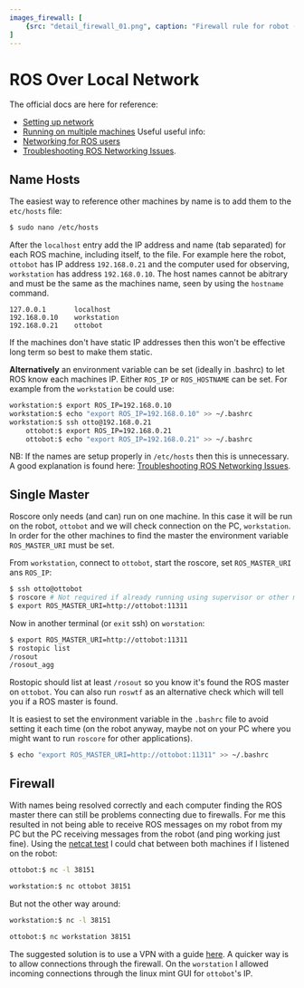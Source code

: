 ```yaml
---
images_firewall: [
    {src: "detail_firewall_01.png", caption: "Firewall rule for robot (192.168.0.21) on PC"},
]
---
```


# ROS Over Local Network
The official docs are here for reference:
* [Setting up network](http://wiki.ros.org/ROS/NetworkSetup)
* [Running on multiple machines](http://wiki.ros.org/ROS/Tutorials/MultipleMachines)
Useful useful info:
* [Networking for ROS users](https://roscon.ros.org/2013/wp-content/uploads/2013/06/Networking-for-ROS-Users.pdf)
* [Troubleshooting ROS Networking Issues](https://www.youtube.com/watch?v=YMG6DWEqv5g).

## Name Hosts
The easiest way to reference other machines by name is to add them to the `etc/hosts` file:
```bash
$ sudo nano /etc/hosts
```
After the `localhost` entry add the IP address and name (tab separated) for each ROS machine, including itself, to the file. For example here the robot, `ottobot` has IP address `192.168.0.21` and the computer used for observing, `workstation` has address `192.168.0.10`. The host names cannot be abitrary and must be the same as the machines name, seen by using the `hostname` command.
```
127.0.0.1       localhost
192.168.0.10    workstation
192.168.0.21    ottobot
```

If the machines don't have static IP addresses then this won't be effective long term so best to make them static.

**Alternatively** an environment variable can be set (ideally in .bashrc) to let ROS know each machines IP. Either `ROS_IP` or `ROS_HOSTNAME` can be set. For example from the `workstation` be could use:

```bash
workstation:$ export ROS_IP=192.168.0.10
workstation:$ echo "export ROS_IP=192.168.0.10" >> ~/.bashrc
workstation:$ ssh otto@192.168.0.21
    ottobot:$ export ROS_IP=192.168.0.21
    ottobot:$ echo "export ROS_IP=192.168.0.21" >> ~/.bashrc
```
NB: If the names are setup properly in `/etc/hosts` then this is unnecessary. A good explanation is found here: [Troubleshooting ROS Networking Issues](https://www.youtube.com/watch?v=YMG6DWEqv5g).

## Single Master
Roscore only needs (and can) run on one machine. In this case it will be run on the robot, `ottobot` and we will check connection on the PC, `workstation`. In order for the other machines to find the master the environment variable `ROS_MASTER_URI` must be set. 

From `workstation`, connect to `ottobot`, start the roscore, set `ROS_MASTER_URI` ans `ROS_IP`:
```bash
$ ssh otto@ottobot
$ roscore # Not required if already running using supervisor or other method
$ export ROS_MASTER_URI=http://ottobot:11311
```
Now in another terminal (or `exit` ssh) on `worstation`:
```bash
$ export ROS_MASTER_URI=http://ottobot:11311
$ rostopic list
/rosout
/rosout_agg
```
Rostopic should list at least `/rosout` so you know it's found the ROS master on `ottobot`. You can also run `roswtf` as an alternative check which will tell you if a ROS master is found.

It is easiest to set the environment variable in the `.bashrc` file to avoid setting it each time (on the robot anyway, maybe not on your PC where you might want to run `roscore` for other applications).
```bash
$ echo "export ROS_MASTER_URI=http://ottobot:11311" >> ~/.bashrc
```

## Firewall
With names being resolved correctly and each computer finding the ROS master there can still be problems connecting due to firewalls. For me this resulted in not being able to receive ROS messages on my robot from my PC but the PC receiving messages from the robot (and ping working just fine). Using the [netcat test](http://wiki.ros.org/ROS/NetworkSetup) I could chat between both machines if I listened on the robot:

```bash 
ottobot:$ nc -l 38151
```
```bash
workstation:$ nc ottobot 38151
```

But not the other way around:
```bash 
workstation:$ nc -l 38151
```
```bash
ottobot:$ nc workstation 38151
```

The suggested solution is to use a VPN with a guide [here](https://answers.ros.org/question/11045/how-to-set-up-vpn-between-ros-machines/). A quicker way is to allow connections through the firewall. On the `worstation` I allowed incoming connections through the linux mint GUI for `ottobot`'s IP.

<DocsImageLayout :images="$frontmatter.images_firewall" size="lg" srcBase="/ottobot/assets/detail/"></DocsImageLayout>
